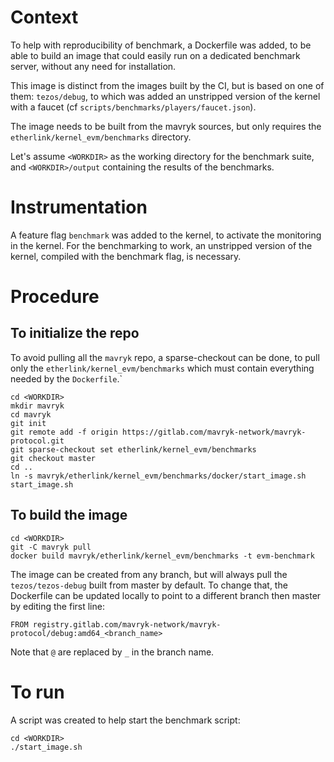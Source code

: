 
# Context

To help with reproducibility of benchmark, a Dockerfile was added, to be able
to build an image that could easily run on a dedicated benchmark server, without
any need for installation.

This image is distinct from the images built by the CI, but is based on one of
them: `tezos/debug`, to which was added an unstripped version of the kernel with
a faucet (cf `scripts/benchmarks/players/faucet.json`).

The image needs to be built from the mavryk sources, but only requires the
`etherlink/kernel_evm/benchmarks` directory.

Let's assume `<WORKDIR>` as the working directory for the benchmark suite, and
`<WORKDIR>/output` containing the results of the benchmarks.

# Instrumentation

A feature flag `benchmark` was added to the kernel, to activate the monitoring
in the kernel. For the benchmarking to work, an unstripped version of the kernel,
compiled with the benchmark flag, is necessary.

# Procedure

## To initialize the repo

To avoid pulling all the `mavryk` repo, a sparse-checkout can be done, to pull
only the `etherlink/kernel_evm/benchmarks` which must contain everything needed by
the `Dockerfile`.`

```
cd <WORKDIR>
mkdir mavryk
cd mavryk
git init
git remote add -f origin https://gitlab.com/mavryk-network/mavryk-protocol.git
git sparse-checkout set etherlink/kernel_evm/benchmarks
git checkout master
cd ..
ln -s mavryk/etherlink/kernel_evm/benchmarks/docker/start_image.sh start_image.sh
```

## To build the image
```
cd <WORKDIR>
git -C mavryk pull
docker build mavryk/etherlink/kernel_evm/benchmarks -t evm-benchmark
```

The image can be created from any branch, but will always pull the `tezos/tezos-debug` built from master by default. To change that, the Dockerfile can be updated locally to point to a different branch then master by editing the first line:
```
FROM registry.gitlab.com/mavryk-network/mavryk-protocol/debug:amd64_<branch_name>
```
Note that `@` are replaced by `_` in the branch name.

# To run

A script was created to help start the benchmark script:
```
cd <WORKDIR>
./start_image.sh
```
